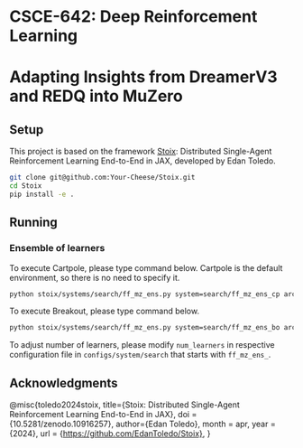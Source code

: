 # CSCE-642: Deep Reinforcement Learning
# Adapting Insights from DreamerV3 and REDQ into MuZero
## Setup
This project is based on the framework [Stoix](https://github.com/EdanToledo/Stoix/tree/main): Distributed Single-Agent Reinforcement Learning End-to-End in JAX, developed by Edan Toledo. 

```bash
git clone git@github.com:Your-Cheese/Stoix.git
cd Stoix
pip install -e .
```

## Running

### Ensemble of learners
To execute Cartpole, please type command below. Cartpole is the default environment, so there is no need to specify it.
```bash
python stoix/systems/search/ff_mz_ens.py system=search/ff_mz_ens_cp arch=anakin_ens_cp
```

To execute Breakout, please type command below.
```bash
python stoix/systems/search/ff_mz_ens.py system=search/ff_mz_ens_bo arch=anakin_ens_bo env=gymnax/breakout
```
To adjust number of learners, please modify `num_learners` in respective configuration file in `configs/system/search` that starts with `ff_mz_ens_`.

## Acknowledgments

@misc{toledo2024stoix,
    title={Stoix: Distributed Single-Agent Reinforcement Learning End-to-End in JAX},
    doi = {10.5281/zenodo.10916257},
    author={Edan Toledo},
    month = apr,
    year = {2024},
    url = {https://github.com/EdanToledo/Stoix},
}